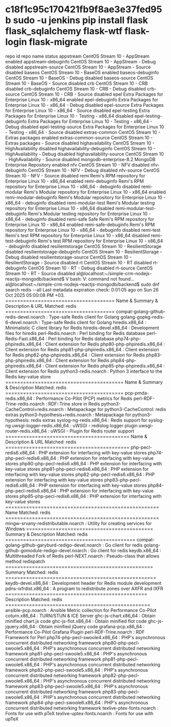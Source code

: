 
c18f1c95c170421fb9f8ae3e37fed95b
sudo -u jenkins pip install flask flask_sqlalchemy flask-wtf flask-login flask-migrate
===
repo id                          repo name                                                                           status
appstream                        CentOS Stream 10 - AppStream                                                        enabled
appstream-debuginfo              CentOS Stream 10 - AppStream - Debug                                                disabled
appstream-source                 CentOS Stream 10 - AppStream - Source                                               disabled
baseos                           CentOS Stream 10 - BaseOS                                                           enabled
baseos-debuginfo                 CentOS Stream 10 - BaseOS - Debug                                                   disabled
baseos-source                    CentOS Stream 10 - BaseOS - Source                                                  disabled
crb                              CentOS Stream 10 - CRB                                                              disabled
crb-debuginfo                    CentOS Stream 10 - CRB - Debug                                                      disabled
crb-source                       CentOS Stream 10 - CRB - Source                                                     disabled
epel                             Extra Packages for Enterprise Linux 10 - x86_64                                     enabled
epel-debuginfo                   Extra Packages for Enterprise Linux 10 - x86_64 - Debug                             disabled
epel-source                      Extra Packages for Enterprise Linux 10 - x86_64 - Source                            disabled
epel-testing                     Extra Packages for Enterprise Linux 10 - Testing - x86_64                           disabled
epel-testing-debuginfo           Extra Packages for Enterprise Linux 10 - Testing - x86_64 - Debug                   disabled
epel-testing-source              Extra Packages for Enterprise Linux 10 - Testing - x86_64 - Source                  disabled
extras-common                    CentOS Stream 10 - Extras packages                                                  enabled
extras-common-source             CentOS Stream 10 - Extras packages - Source                                         disabled
highavailability                 CentOS Stream 10 - HighAvailability                                                 disabled
highavailability-debuginfo       CentOS Stream 10 - HighAvailability - Debug                                         disabled
highavailability-source          CentOS Stream 10 - HighAvailability - Source                                        disabled
mongodb-enterprise-8.2           MongoDB Enterprise Repository                                                       enabled
nfv                              CentOS Stream 10 - NFV                                                              disabled
nfv-debuginfo                    CentOS Stream 10 - NFV - Debug                                                      disabled
nfv-source                       CentOS Stream 10 - NFV - Source                                                     disabled
remi                             Remi's RPM repository for Enterprise Linux 10 - x86_64                              enabled
remi-debuginfo                   Remi's RPM repository for Enterprise Linux 10 - x86_64 - debuginfo                  disabled
remi-modular                     Remi's Modular repository for Enterprise Linux 10 - x86_64                          enabled
remi-modular-debuginfo           Remi's Modular repository for Enterprise Linux 10 - x86_64 - debuginfo              disabled
remi-modular-test                Remi's Modular testing repository for Enterprise Linux 10 - x86_64                  disabled
remi-modular-test-debuginfo      Remi's Modular testing repository for Enterprise Linux 10 - x86_64 - debuginfo      disabled
remi-safe                        Safe Remi's RPM repository for Enterprise Linux 10 - x86_64                         enabled
remi-safe-debuginfo              Remi's RPM repository for Enterprise Linux 10 - x86_64 - debuginfo                  disabled
remi-test                        Remi's test RPM repository for Enterprise Linux 10 - x86_64                         disabled
remi-test-debuginfo              Remi's test RPM repository for Enterprise Linux 10 - x86_64 - debuginfo             disabled
resilientstorage                 CentOS Stream 10 - ResilientStorage                                                 disabled
resilientstorage-debuginfo       CentOS Stream 10 - ResilientStorage - Debug                                         disabled
resilientstorage-source          CentOS Stream 10 - ResilientStorage - Source                                        disabled
rt                               CentOS Stream 10 - RT                                                               disabled
rt-debuginfo                     CentOS Stream 10 - RT - Debug                                                       disabled
rt-source                        CentOS Stream 10 - RT - Source                                                      disabled
al@localhost:~/simple-crm-nodejs-reactjs-mongodb/backend$ V
bash: V: command not found...
al@localhost:~/simple-crm-nodejs-reactjs-mongodb/backend$ sudo dnf search redis --all
Last metadata expiration check: 0:01:05 ago on Sun 26 Oct 2025 05:00:08 PM +03.
===================================== Name & Summary & Description & URL Matched: redis =====================================
compat-golang-github-redis-devel.noarch : Type-safe Redis client for Golang
golang-gopkg-redis-6-devel.noarch : Type-safe Redis client for Golang
hiredis.x86_64 : Minimalistic C client library for Redis
hiredis-devel.x86_64 : Development files for hiredis
perl-Redis.noarch : Perl binding for Redis database
perl-Redis-Fast.x86_64 : Perl binding for Redis database
php74-php-phpiredis.x86_64 : Client extension for Redis
php80-php-phpiredis.x86_64 : Client extension for Redis
php81-php-phpiredis.x86_64 : Client extension for Redis
php82-php-phpiredis.x86_64 : Client extension for Redis
php83-php-phpiredis.x86_64 : Client extension for Redis
php84-php-phpiredis.x86_64 : Client extension for Redis
php85-php-phpiredis.x86_64 : Client extension for Redis
python3-redis.noarch : Python 3 interface to the Redis key-value store
======================================== Name & Summary & Description Matched: redis ========================================
pcp-pmda-redis.x86_64 : Performance Co-Pilot (PCP) metrics for Redis
perl-RDF-Trine-redis.noarch : RDF::Trine store in Redis
python3-CacheControl+redis.noarch : Metapackage for python3-CacheControl: redis extras
python3-hypothesis+redis.noarch : Metapackage for python3-hypothesis: redis extras
syslog-ng-redis.x86_64 : Redis support for syslog-ng
uwsgi-logger-redis.x86_64 : uWSGI - redislog logger plugin
uwsgi-router-redis.x86_64 : uWSGI - Plugin for Redis router support
========================================== Name & Description & URL Matched: redis ==========================================
php-pecl-redis6.x86_64 : PHP extension for interfacing with key-value stores
php74-php-pecl-redis6.x86_64 : PHP extension for interfacing with key-value stores
php80-php-pecl-redis6.x86_64 : PHP extension for interfacing with key-value stores
php81-php-pecl-redis6.x86_64 : PHP extension for interfacing with key-value stores
php82-php-pecl-redis6.x86_64 : PHP extension for interfacing with key-value stores
php83-php-pecl-redis6.x86_64 : PHP extension for interfacing with key-value stores
php84-php-pecl-redis6.x86_64 : PHP extension for interfacing with key-value stores
php85-php-pecl-redis6.x86_64 : PHP extension for interfacing with key-value stores
==================================================== Name Matched: redis ====================================================
mingw-srvany-redistributable.noarch : Utility for creating services for Windows
=========================================== Summary & Description Matched: redis ============================================
compat-golang-github-garyburd-redigo-devel.noarch : Go client for redis
golang-github-gomodule-redigo-devel.noarch : Go client for redis
keydb.x86_64 : Multithreaded Fork of Redis
perl-NEXT.noarch : Pseudo-class that allows method redispatch
================================================== Summary Matched: redis ===================================================
keydb-devel.x86_64 : Development header for Redis module development
pdns-ixfrdist.x86_64 : A program to redistribute zones over AXFR and IXFR
================================================ Description Matched: redis =================================================
ansible-pcp.noarch : Ansible Metric collection for Performance Co-Pilot
coturn.x86_64 : TURN/STUN & ICE Server
ghc-js-chart.x86_64 : Obtain minified chart.js code
ghc-js-flot.x86_64 : Obtain minified flot code
ghc-js-jquery.x86_64 : Obtain minified jQuery code
grafana-pcp.x86_64 : Performance Co-Pilot Grafana Plugin
perl-RDF-Trine.noarch : RDF Framework for Perl
php74-php-pecl-swoole4.x86_64 : PHP's asynchronous concurrent distributed networking framework
php80-php-pecl-swoole5.x86_64 : PHP's asynchronous concurrent distributed networking framework
php81-php-pecl-swoole5.x86_64 : PHP's asynchronous concurrent distributed networking framework
php81-php-pecl-swoole6.x86_64 : PHP's asynchronous concurrent distributed networking framework
php82-php-pecl-swoole5.x86_64 : PHP's asynchronous concurrent distributed networking framework
php82-php-pecl-swoole6.x86_64 : PHP's asynchronous concurrent distributed networking framework
php83-php-pecl-swoole5.x86_64 : PHP's asynchronous concurrent distributed networking framework
php83-php-pecl-swoole6.x86_64 : PHP's asynchronous concurrent distributed networking framework
php84-php-pecl-swoole6.x86_64 : PHP's asynchronous concurrent distributed networking framework
texlive-ptex-fonts.noarch : Fonts for use with pTeX
texlive-uptex-fonts.noarch : Fonts for use with upTeX
